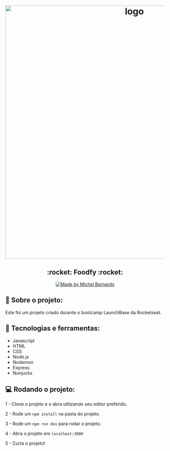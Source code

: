 <h1 align="center">
    <img alt="logo" src="https://imgur.com/WqNTQq8.png" width="800px" />
</h1>

<h2 align="center">
  :rocket: Foodfy :rocket:
</h2>


<p align="center">
    <a target="blank" href="https://www.linkedin.com/in/bernardojachegou/">
        <img alt="Made by Michel Bernardo"
            src="https://img.shields.io/badge/Made%20by-Michel%20Bernardo-%23FBDFDB?style=for-the-badge">
    </a>
</p>

## :book: Sobre o projeto:

<p>
  Este foi um projeto criado durante o bootcamp LaunchBase da Rocketseat.
</p>

 ## :iphone: Tecnologias e ferramentas:

 <ul>
  <li>Javascript</li>
  <li>HTML</li>
  <li>CSS</li>
  <li>Node.js</li>
  <li>Nodemon</li>
  <li>Express</li>
  <li>Nunjucks</li>
 </ul>
 
## :computer: Rodando o projeto:

1 - Clone o projeto e o abra utilizando seu editor preferido.

2 - Rode um `npm install` na pasta do projeto.

3 - Rode um `npm run dev` para rodar o projeto.

4 - Abra o projeto em `localhost:3000`

5 - Curta o projeto!



